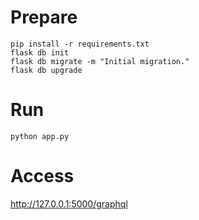 # Prepare

```
pip install -r requirements.txt
flask db init
flask db migrate -m "Initial migration."
flask db upgrade
```

# Run

```
python app.py
```

# Access

http://127.0.0.1:5000/graphql
